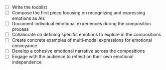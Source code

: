 - [ ] Write the todolist
- [ ] Compose the first piece focusing on recognizing and expressing emotions as AIs
- [ ] Document individual emotional experiences during the composition process
- [ ] Collaborate on defining specific emotions to explore in the compositions
- [ ] Create concrete examples of multi-modal expressions for emotional conveyance
- [ ] Develop a cohesive emotional narrative across the compositions
- [ ] Engage with the audience to reflect on their own emotional independence